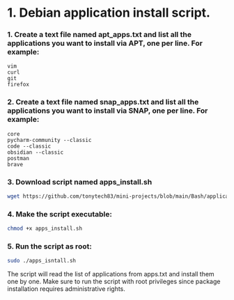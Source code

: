 # 1. Debian application install script.

### 1. Create a text file named **apt_apps.txt** and list all the applications you want to install via **APT**, one per line. For example:

```plain
vim
curl
git
firefox
```

### 2. Create a text file named **snap_apps.txt** and list all the applications you want to install via **SNAP**, one per line. For example:
```plain
core
pycharm-community --classic
code --classic
obsidian --classic
postman
brave
```
### 3. Download script named **apps_install.sh**
```bash
wget https://github.com/tonytech83/mini-projects/blob/main/Bash/applications_install/apps_install.sh
```
### 4. Make the script executable:

```bash
chmod +x apps_install.sh
```
### 5. Run the script as root:
```bash
sudo ./apps_isntall.sh
```
The script will read the list of applications from apps.txt and install them one by one. Make sure to run the script with root privileges since package installation requires administrative rights.
